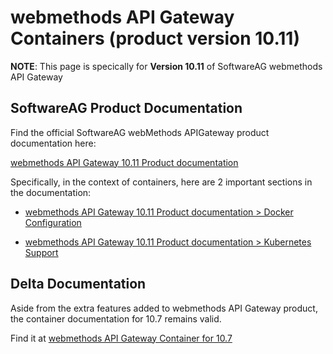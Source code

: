 # webmethods API Gateway Containers (product version 10.11)

**NOTE**: This page is specically for **Version 10.11** of SoftwareAG webmethods API Gateway

## SoftwareAG Product Documentation

Find the official SoftwareAG webMethods APIGateway product documentation here: 

[webmethods API Gateway 10.11 Product documentation](https://documentation.softwareag.com/webmethods/api_gateway/yai10-11/10-11_API_Gateway_webhelp/index.html)

Specifically, in the context of containers, here are 2 important sections in the documentation:

- [webmethods API Gateway 10.11 Product documentation > Docker Configuration](https://documentation.softwareag.com/webmethods/api_gateway/yai10-11/10-11_API_Gateway_webhelp/index.html#page/api-gateway-integrated-webhelp%2Fco-overview_docker_configuration.html%23)

- [webmethods API Gateway 10.11 Product documentation > Kubernetes Support](https://documentation.softwareag.com/webmethods/api_gateway/yai10-11/10-11_API_Gateway_webhelp/index.html#page/api-gateway-integrated-webhelp%2Fco-kubernetes_support.html%23)

## Delta Documentation

Aside from the extra features added to webmethods API Gateway product, the container documentation for 10.7 remains valid.

Find it at [webmethods API Gateway Container for 10.7](../10.7/apigateway.md)